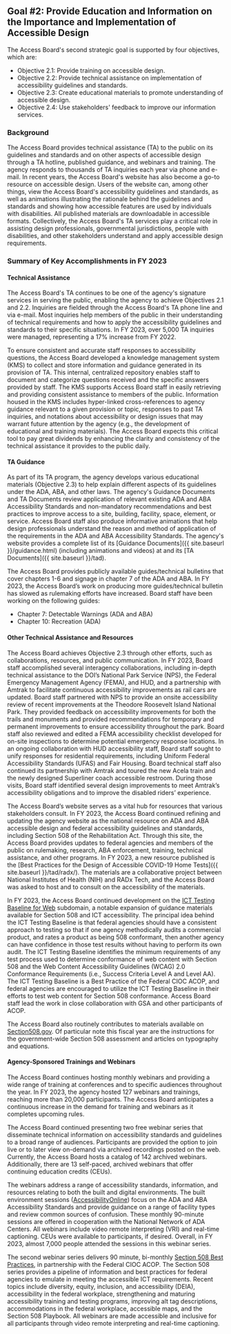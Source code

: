 ## Goal #2: Provide Education and Information on the Importance and Implementation of Accessible Design

The Access Board's second strategic goal is supported by four objectives, which are:

- Objective 2.1: Provide training on accessible design.
- Objective 2.2: Provide technical assistance on implementation of accessibility guidelines and standards.
- Objective 2.3: Create educational materials to promote understanding of accessible design.
- Objective 2.4: Use stakeholders' feedback to improve our information services.

### Background

The Access Board provides technical assistance (TA) to the public on its guidelines and standards and on other aspects of accessible design through a TA hotline, published guidance, and webinars and training. The agency responds to thousands of TA inquiries each year via phone and e-mail.  In recent years, the Access Board's website has also become a go-to resource on accessible design.  Users of the website can, among other things, view the Access Board's accessibility guidelines and standards, as well as animations illustrating the rationale behind the guidelines and standards and showing how accessible features are used by individuals with disabilities.  All published materials are downloadable in accessible formats.  Collectively, the Access Board's TA services play a critical role in assisting design professionals, governmental jurisdictions, people with disabilities, and other stakeholders understand and apply accessible design requirements.

### Summary of Key Accomplishments in FY 2023

#### Technical Assistance

The Access Board's TA continues to be one of the agency's signature services in serving the public, enabling the agency to achieve Objectives 2.1 and 2.2.  Inquiries are fielded through the Access Board's TA phone line and via e-mail.  Most inquiries help members of the public in their understanding of technical requirements and how to apply the accessibility guidelines and standards to their specific situations.  In FY 2023, over 5,000 TA inquiries were managed, representing a 17% increase from FY 2022.

To ensure consistent and accurate staff responses to accessibility questions, the Access Board developed a knowledge management system (KMS) to collect and store information and guidance generated in its provision of TA. This internal, centralized repository enables staff to document and categorize questions received and the specific answers provided by staff.  The KMS supports Access Board staff in easily retrieving and providing consistent assistance to members of the public.  Information housed in the KMS includes hyper-linked cross-references to agency guidance relevant to a given provision or topic, responses to past TA inquiries, and notations about accessibility or design issues that may warrant future attention by the agency (e.g., the development of educational and training materials).  The Access Board expects this critical tool to pay great dividends by enhancing the clarity and consistency of the technical assistance it provides to the public daily.

#### TA Guidance

As part of its TA program, the agency develops various educational materials (Objective 2.3) to help explain different aspects of its guidelines under the ADA, ABA, and other laws.  The agency's Guidance Documents and TA Documents review application of relevant existing ADA and ABA Accessibility Standards and non-mandatory recommendations and best practices to improve access to a site, building, facility, space, element, or service.  Access Board staff also produce informative animations that help design professionals understand the reason and method of application of the requirements in the ADA and ABA Accessibility Standards.  The agency's website provides a complete list of its [Guidance Documents]({{ site.baseurl }}/guidance.html) (including animations and videos) at  and its [TA Documents]({{ site.baseurl }}/tad).

The Access Board provides publicly available guides/technical bulletins that cover chapters 1-6 and signage in chapter 7 of the ADA and ABA.  In FY 2023, the Access Board’s work on producing more guides/technical bulletin has slowed as rulemaking efforts have increased.  Board staff have been working on the following guides:

- Chapter 7: Detectable Warnings (ADA and ABA)
- Chapter 10: Recreation (ADA)

#### Other Technical Assistance and Resources

The Access Board achieves Objective 2.3 through other efforts, such as collaborations, resources, and public communication. In FY 2023, Board staff accomplished several interagency collaborations, including in-depth technical assistance to the DOI’s National Park Service (NPS), the Federal Emergency Management Agency (FEMA), and HUD, and a partnership with Amtrak to facilitate continuous accessibility improvements as rail cars are updated. Board staff partnered with NPS to provide an onsite accessibility review of recent improvements at the Theodore Roosevelt Island National Park. They provided feedback on accessibility improvements for both the trails and monuments and provided recommendations for temporary and permanent improvements to ensure accessibility throughout the park. Board staff also reviewed and edited a FEMA accessibility checklist developed for on-site inspections to determine potential emergency response locations. In an ongoing collaboration with HUD accessibility staff, Board staff sought to unify responses for residential requirements, including Uniform Federal Accessibility Standards (UFAS) and Fair Housing. Board technical staff also continued its partnership with Amtrak and toured the new Acela train and the newly designed Superliner coach accessible restroom. During those visits, Board staff identified several design improvements to meet Amtrak’s accessibility obligations and to improve the disabled riders’ experience.

The Access Board’s website serves as a vital hub for resources that various stakeholders consult.  In FY 2023, the Access Board continued refining and updating the agency website as the national resource on ADA and ABA accessible design and federal accessibility guidelines and standards, including Section 508 of the Rehabilitation Act.  Through this site, the Access Board provides updates to federal agencies and members of the public on rulemaking, research, ABA enforcement, training, technical assistance, and other programs.  In FY 2023, a new resource published is the [Best Practices for the Design of Accessible COVID-19 Home Tests]({{ site.baseurl }}/tad/radx/).  The materials are a collaborative project between National Institutes of Health (NIH) and RADx Tech, and the Access Board was asked to host and to consult on the accessibility of the materials.

In FY 2023, the Access Board continued development on the [ICT Testing Baseline for Web](https://ictbaseline.access-board.gov/) subdomain, a notable expansion of guidance materials available for Section 508 and ICT accessibility.  The principal idea behind the ICT Testing Baseline is that federal agencies should have a consistent approach to testing so that if one agency methodically audits a commercial product, and rates a product as being 508 conformant, then another agency can have confidence in those test results without having to perform its own audit.  The ICT Testing Baseline identifies the minimum requirements of any test process used to determine conformance of web content with Section 508 and the Web Content Accessibility Guidelines (WCAG) 2.0 Conformance Requirements (i.e., Success Criteria Level A and Level AA).  The ICT Testing Baseline is a Best Practice of the Federal CIOC ACOP, and federal agencies are encouraged to utilize the ICT Testing Baseline in their efforts to test web content for Section 508 conformance.  Access Board staff lead the work in close collaboration with GSA and other participants of ACOP.

The Access Board also routinely contributes to materials available on [Section508.gov](https://www.section508.gov/).  Of particular note this fiscal year are the instructions for the government-wide Section 508 assessment and articles on typography and equations.

#### Agency-Sponsored Trainings and Webinars

The Access Board continues hosting monthly webinars and providing a wide range of training at conferences and to specific audiences throughout the year.  In FY 2023, the agency hosted 127 webinars and trainings, reaching more than 20,000 participants.  The Access Board anticipates a continuous increase in the demand for training and webinars as it completes upcoming rules.

The Access Board continued presenting two free webinar series that disseminate technical information on accessibility standards and guidelines to a broad range of audiences.  Participants are provided the option to join live or to later view on-demand via archived recordings posted on the web.  Currently, the Access Board hosts a catalog of 142 archived webinars.  Additionally, there are 13 self-paced, archived webinars that offer continuing education credits (CEUs).

The webinars address a range of accessibility standards, information, and resources relating to both the built and digital environments.  The built environment sessions ([AccessibilityOnline](https://www.accessibilityonline.org/)) focus on the ADA and ABA Accessibility Standards and provide guidance on a range of facility types and review common sources of confusion.  These monthly 90-minute sessions are offered in cooperation with the National Network of ADA Centers.  All webinars include video remote interpreting (VRI) and real-time captioning.  CEUs were available to participants, if desired. Overall, in FY 2023, almost 7,000 people attended the sessions in this webinar series.

The second webinar series delivers 90 minute, bi-monthly [Section 508 Best Practices](https://www.accessibilityonline.org/cioc-508), in partnership with the Federal CIOC ACOP.  The Section 508 series provides a pipeline of information and best practices for federal agencies to emulate in meeting the accessible ICT requirements.  Recent topics include diversity, equity, inclusion, and accessibility (DEIA), accessibility in the federal workplace, strengthening and maturing accessibility training and testing programs, improving alt tag descriptions, accommodations in the federal workplace, accessible maps, and the Section 508 Playbook.  All webinars are made accessible and inclusive for all participants through video remote interpreting and real-time captioning.
